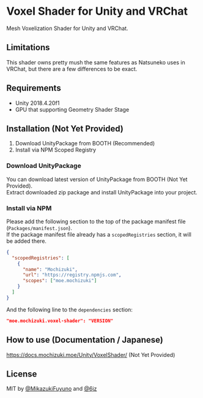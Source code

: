 # Voxel Shader for Unity and VRChat

Mesh Voxelization Shader for Unity and VRChat.

## Limitations

This shader owns pretty mush the same features as Natsuneko uses in VRChat, but there are a few differences to be exact.

## Requirements

- Unity 2018.4.20f1
- GPU that supporting Geometry Shader Stage

## Installation (Not Yet Provided)

1. Download UnityPackage from BOOTH (Recommended)
2. Install via NPM Scoped Registry

### Download UnityPackage

You can download latest version of UnityPackage from BOOTH (Not Yet Provided).  
Extract downloaded zip package and install UnityPackage into your project.

### Install via NPM

Please add the following section to the top of the package manifest file (`Packages/manifest.json`).  
If the package manifest file already has a `scopedRegistries` section, it will be added there.

```json
{
  "scopedRegistries": [
    {
      "name": "Mochizuki",
      "url": "https://registry.npmjs.com",
      "scopes": ["moe.mochizuki"]
    }
  ]
}
```

And the following line to the `dependencies` section:

```json
"moe.mochizuki.voxel-shader": "VERSION"
```

## How to use (Documentation / Japanese)

https://docs.mochizuki.moe/Unity/VoxelShader/ (Not Yet Provided)

## License

MIT by [@MikazukiFuyuno](https://twitter.com/MikazukiFuyuno) and [@6jz](https://twitter.com/6jz)
